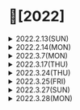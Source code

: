 # 📌[2022]


<details>
<summary> 2022.2.13(SUN)</summary>
<div markdown="1">

## 📝컬렉션 프레임워크


### 컬렉션 프레임워크란?
- 프로그램 구현에 필요한 자료구조를 구현해 놓은 라이브러리
- java.util 패키지에 구현
- 최적화 된 알고리즘을 활용할 수 있어 개발 소요시간을 단축
- 여러 인터페이스와 구현 클래스 사용법을 이해해야 한다.

### Collection
- 하나의 데이터들만 다룬다.
- 하위에 List와 Set 인터페이스가 존재한다.
- List는 선형 자료구조로 ArrayList, LinkedList 등이 존재한다. (순서가 존재, 중복 허용)
- Set은 집합과 닮아 있어서 중복을 허용하지 않는다. 주로 유일한 데이터를 관리할 때 활용하며 순서에 구애받지 않는다.

#### Collection에서 자주 사용하는 메소드
| 메소드 | 설명 |
|:---:|:---:|
| boolean add(E e) | Collection에 객체를 추가|
| void clear() | Collection의 모든 객체를 제거|
| Iterator<E> iterator | Collection을 순환할 반복자를 반환|
| boolean remove(Object o) | Collection에 매개변수에 해당하는 인스턴스가 존재하면 제거|
| int size() | Collection에 있는 요소의 개수를 반환|
	


### Map
- 쌍으로 관리된 객체를 관리하며 Key, Value로 쌍을 만든다.
- Key는 중복될 수 없다.
- HashTable, HashMap, TreeMap, Properties가 존재하며 주로 HashMap을 사용한다. TreeMap의 경우에는 Key에 대해 정렬한다.


</div>
</details>
 
<details>

<summary> 2022.2.14(MON)</summary>
<div markdown="1">

### 1. 자바 collection 프레임워크 실습 공부  
https://github.com/skarns23/Nams/tree/master/learn_java/Chapter12/src/collection

 
 ### 2. Stack
 - 스택은 상자를 쌓듯이 자료를 관리하는 방법
.- 맨 나중에 들어간 요소가 제일 처음으로 나오는 LIFO (Last In First Out) 형식이다.
 ### 4. LinkedList
 - ArrayList에 비해 중간에 자료를 넣고 제거하는 시간이 적게 걸린다.
 - 크기를 동적으로 증가시킬 수 있다.
</div>
</details>
 
<details>
 <summary> 2022.3.7(MON)</summary>
 <div markdown ="1">
  
  ### [백준 단계별 문제 풀기 (for문 ~ 1차원 배열 2번까지)](https://github.com/skarns23/Nams/tree/master/Baek/BaekJoon/src/baekjoon)
  - 기존에 코드의 구성을 할때는 Scanner를 이용하여 입력을 받았는데 [백준 빠른 A+B](https://www.acmicpc.net/problem/15552) 문제를 통해 BufferedReader 와 BufferedWriter 방식의 입 출력형태를 활용해보고 있다.
 
  ### Scanner와 BufferedReader 비교
  1. Scanner는 BufferedReader보다 활용성이 높다.
  - Scanner의 경우 자료형을 지정하여 읽을 수 있는 반면, BufferedReader의 경우에는 String값으로만 읽을 수 있다.
  2. BufferedReader의 경우에는 파싱 (Parsing), 예외처리 (throws Exception or try catch)가 필요하다.
  - 그러나 효율성 및 속도의 측면에서 Scanner보다 BufferedReader가 빠르기때문에 BufferedReader또한 많이 사용된다.
  - 파싱의 경우에는 StringTokenizer을 활용한다.
	 
  
  </div>
 </details>
 
 <details>
 <summary> 2022.3.17(THU)</summary>
 <div markdown ="1">
  
  ### [백준 단계별 문제 풀기 (매일 5문제가량 진행 중 )](https://github.com/skarns23/Nams/tree/master/Baek/BaekJoon/src/baekjoon)
  - 재귀함수 부분의 [하노이 타워 문제](https://www.acmicpc.net/problem/11729)에 대한 공식을 알게되었다.
  - 브루트 포스 중 [체스판 문제](https://www.acmicpc.net/problem/1018)에서 노가다 형식의 코드로 진행하여 코드가 지저분한데 다른 분들의 코드의 경우에는 함수를 선언하여 깔끔하고 좀 더 좋은 방식을 활용한 분들이 많았다.
 - 정렬 부분에서 카운팅 정렬에대해 알게되었으며, 카운팅 정렬의 경우에는 수의 범위가 작을 경우에 사용하는 것이 좋다.
 - 정렬 중 [통계학](https://www.acmicpc.net/problem/2108) 문제에서 최빈값을 구하는 알고리즘에서 애를 먹어서 참고를 했는데, 최빈 값중 두번째로 작은 값을 출력해야해서 카운팅정렬을 활용하는 것이 인상적이였다.
  

  
  </div>
 </details>

 

 <details>
 <summary> 2022.3.24(THU)</summary>
 <div markdown ="1">	 
  ### reduce() 연산
   - 정의된 연산이 아닌 프로그래머가 직접 구현한 연산을 적용
	 
   ``` JAVA 
   T reduce(T identify, BinaryOperator<T>, accumulator)
   ```  
	 
   - 최종 연산으로 스트림의 요소를 소모하며 연산을 수행
   - 배열의 모든 요소의 합을 구하는 reduce() 연산 구현 예
   ```JAVA     
   Arrays.stream(arr).reduce(0, (a,b)->(a+b)); 
   ```
   - 람다식을 직접 구현하거나 람다식이 긴 경우 BinaryOperator를 구현한 클래스를 사용 함
         
  ## 📝 예외처리
     
  ### 프로그램에서의 오류
  - 컴파일 오류 : 프로그램 코드 작성 중 발생하는 문법적 오류 (최근에는 개발 환경에서 대부분 오류 detection 됨)
  - 실행오류 : 실행 중인 프로그램이 의도 하지 않은 동작을 하거나 프로그램이 중지되는 오류
  
  ### 예외 처리의 중요성
  - 프로그램의 비정상 종료를 피하며 시스템이 원활하게 실행되도록 함
- 실행 오류가 발생한 경우 오류의 과정을 재현하는 것이 현실적으로 어려움
- 오류가 발생한 경우 log를 남겨서 추후 log 분석을 통해 그 원인을 파악하여 bug를 수정하는 것이 중요함
### 오류와 예외 클래스
- 시스템 오류 : 가상 머신에서 발생, 프로그래머가 처리할 수 없는 오류 (스택 메모리 오버플로우등)
- 예외 : 프로그램에서 제어 할 수 있는 오류 (읽을려는 파일이 존재하지 않거나, DB연결 실패등)
- 자바는 안정성이 중요한 언어로 대부분 프로그램에서 발생하는 오류에 대해 문법적으로 예외 처리해야함   
 
 </div>
 </details>

 <details>
 <summary> 2022.3.25(FRI)</summary>
 <div markdown ="1">	 
 
### 예외 처리하기와 미루기

- try 블록에는 예외가 발생할 가능성이 있는 코드를 작성하고 try 블록 안에서 예외가 발생하는 경우 catch 블록이 수행됨

```JAVA
try{
  예외가 발생할 수 있는 코드 부분
} catch (처리할 예외 타입 e){
  try 블록 안에서 예외가 발생했을 때 예외를 처리하는 부분
 }
```

#### try-catch-finally 문
- finally 블럭에서 파일을 닫거나 네트웍을 닫는 등의 리소스 해제 구현을 함
- try{} 블럭이 수행되는 경우, finally{} 블럭은 항상 수행 됨
- 여러 개의 예외 블럭이 있는 경우 각각에서 리소스를 해제하지 않고, finally 블록에서 해제하도록 구현


#### try-with-resources 문
- 리소스를 사용하는 경우 close() 하지 않아도 자동으로 해제 되도록 함
- 리소스를 try{} 내부에서 선언해야만 함
- 해당 리소스 클래스가 AutoCloseable 인터페이스를 구현 애햐 함
 
 </div>
 </details>
	  
<details>
 <summary> 2022.3.27(SUN)</summary>
 <div markdown ="1">	 
 
### 예외 처리 미루기
- 예외 처리는 예외가 발생하는 문장에서 try-catch 블록으로 처리하는 방법과 이를 사용하는 부분에서 처리하는 방법 두 가지가 있음
- throws를 이용하면 예외가 발생할 수 있는 부분을 사용하는 문장에서 예외를 처리할 수 있음

### 사용자 정의 예외 클래스 구현하기
- 자바에서 제공되는 예외 클래스외에 프로그래머가 직접 만들어 처리해야하는 예외가 있을 수 있음
- 기존 예외 클래스 중 가장 유사한 예외 클래스를 상속 받아 사용자 정의 예외 클래스를 만듬
- Exception 클래스를 상속해서 만들 수 있음 


## 📝 오류의 로그를 남기기 Logger 활용

### logging
- 시스템 운영에 대한 기록
- 오류가 발생 했을 때 그 오류에 대한 기록을 남겨 디버깅을 용이하게 함
- 로그 파일에 기록하는 코드를 추가하여 필요한 정보가 로그로 남을 수 있도록 함
- 너무 적은 로그 : 정확한 시스템의 상황을 파악하기 어려움
- 너무 많은 로그 : 빈번한 file I/O의 오버헤드와 로그 파일의 백업 문제 발생

### java.util.logging
- 자바에서 기본적으로 제공되는 log package
- 파일이나 콘솔에 로그 내용을 출력할 수 있음
- jre/lib/logging.properties 파일 편집을 통해 로그의 출력방식, 로그 레벨을 변경 가능
- logging 패키지에서 제공하는 로그 레벨은 severe, warning, info, config, fine, finer, finest 임
- 오픈소르로는 log4j를 많이 사용

## 📝 I/O 스트림

### 바이트 단위 입출력 스트림
- InputStream : 바이트 단위 입력 스트림 최상위 추상 클래스

- 주요 하위 클래스
> - FileInputStream : 파일에서 바이트 단위로 자료를 읽음
> - ByteArrayInputStream : byte 배열 메모리에서 바이트 단위로 자료를 읽음
> - FilterInputStream : 기반 스트림에서 자료를 읽을 때 추가 기능을 제공하는 보조 스트림의 상위 클래스 

- OutputStream : 바이트 단위 출력 스트림 최상위 추상 클래스

- 주요 하위 클래스
> - FileOutputStream : 파일에서 바이트 단위로 자료를 씀
> - ByteArrayOutputStream : byte 배열 메모리에서 바이트 단위로 자료를 씀
> - FilterOutputStream : 기반 스트림에서 자료를 쓸 때 추가 기능을 제공하는 보조 스트림의 상위 클래스
 </div>
 </details>
	 
	 
<details>
 <summary> 2022.3.28(MON)</summary>
 <div markdown ="1">	 
 
## 📝 직렬화

### serialization 이란
- 인스턴스의 상태를 그대로 파일 저장하거나 네트웍으로 전송하고 이를 다시 복원하는 방식
- 자바에서는 보조 스트림을 활용하여 직렬화를 제공
- ObjectInputStream과 ObjectOutputStream

### Serializable 인터페이스
- 직렬화는 인스턴스의 내용이 외부로 유출되는 것이므로 프로그래머가 해당 객체에 대한 직렬화 의도를 표시해야 함
- 구현 코드가 없는 marker interface
- 상속해줌으로써 직렬화가 가능하다는 표시
- transient로 선언을 해주면 직렬화를 하지않는다, 직렬화가 불가능한 (소켓) 객체에 선언

### Externalizable 인터페이스
- writerExternal()과 readExternal()메서드를 구현해야 함
- 프로그래머가 직접 객체를 읽고 쓰는 코드를 구현할 수 있음

## 📝 여러가지 입출력 클래스들

### File 클래스
- 파일 개념을 추상화한 클래스
- 입출력 기능은 없고, 파일의 이름, 경로, 읽기 전용등의 속성을 알수 있음
- 이를 지원하는 여러 메서드들이 제공됨

### RandomAccessFile 클래스
- 이불력 클래스 중 유일하게 파일에 대한 입력과 출력을 동시에 할 수 있는 클래스
- 파일 포인터가 있어서 읽고 쓰는 위치의 이동이 가능함
- 다양한 메서드가 제공됨 
 </div>
 </details>
	  
